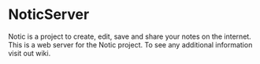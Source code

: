 NoticServer
===========

Notic is a project to create, edit, save and share your notes on the internet. This is a web server for the Notic project.
To see any additional information visit out wiki.
